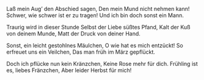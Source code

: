 Laß mein Aug’ den Abschied sagen,
Den mein Mund nicht nehmen kann!
Schwer, wie schwer ist er zu tragen!
Und ich bin doch sonst ein Mann.

Traurig wird in dieser Stunde
Selbst der Liebe süßtes Pfand,
Kalt der Kuß von deinem Munde,
Matt der Druck von deiner Hand.

Sonst, ein leicht gestohlnes Mäulchen,
O wie hat es mich entzückt!
So erfreuet uns ein Veilchen,
Das man früh im März gepflückt.

Doch ich pflücke nun kein Kränzchen,
Keine Rose mehr für dich.
Frühling ist es, liebes Fränzchen,
Aber leider Herbst für mich!